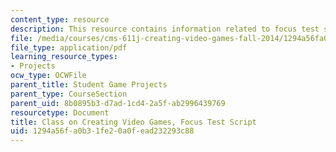 ```yaml
---
content_type: resource
description: This resource contains information related to focus test script.
file: /media/courses/cms-611j-creating-video-games-fall-2014/1294a56fa0b31fe20a0fead232293c88_MITCMS_611JF14_FocusScript.pdf
file_type: application/pdf
learning_resource_types:
- Projects
ocw_type: OCWFile
parent_title: Student Game Projects
parent_type: CourseSection
parent_uid: 8b0895b3-d7ad-1cd4-2a5f-ab2996439769
resourcetype: Document
title: Class on Creating Video Games, Focus Test Script
uid: 1294a56f-a0b3-1fe2-0a0f-ead232293c88
---
```


